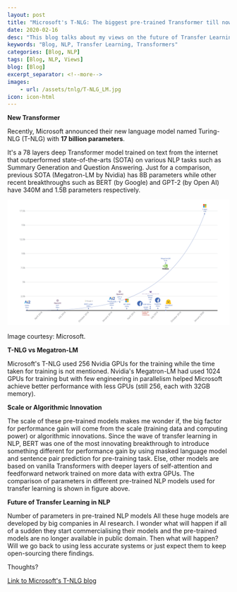 ```yaml
---
layout: post
title: "Microsoft's T-NLG: The biggest pre-trained Transformer till now"
date: 2020-02-16
desc: "This blog talks about my views on the future of Transfer Learning in NLP"
keywords: "Blog, NLP, Transfer Learning, Transformers"
categories: [Blog, NLP]
tags: [Blog, NLP, Views]
blog: [Blog]
excerpt_separator: <!--more-->
images: 
    - url: /assets/tnlg/T-NLG_LM.jpg
icon: icon-html
---
```


**New Transformer**

Recently, Microsoft announced their new language model named Turing-NLG (T-NLG) with **17 billion parameters**. 

<!--more-->

It's a 78 layers deep Transformer model trained on text from the internet that outperformed state-of-the-arts (SOTA) on various NLP tasks such as Summary Generation and Question Answering. Just for a comparison, previous SOTA (Megatron-LM by Nvidia) has 8B parameters while other recent breakthroughs such as BERT (by Google) and GPT-2 (by Open AI) have 340M and 1.5B parameters respectively.

![Figure 1: Parameters in different NLP breakthroughs](/assets/tnlg/T-NLG_LM.jpg)
<!-- {:width="500px" style="display:block;margin-left:auto;margin-right:auto;"} -->

Image courtesy: Microsoft.

**T-NLG vs Megatron-LM**

Microsoft's T-NLG used 256 Nvidia GPUs for the training while the time taken for training is not mentioned. Nvidia's Megatron-LM had used 1024 GPUs for training but with few engineering in parallelism helped Microsoft achieve better performance with less GPUs (still 256, each with 32GB memory).

**Scale or Algorithmic Innovation**

The scale of these pre-trained models makes me wonder if, the big factor for performance gain will come from the scale (training data and computing power) or algorithmic innovations. Since the wave of transfer learning in NLP, BERT was one of the most innovating breakthrough to introduce something different for performance gain by using masked language model and sentence pair prediction for pre-training task. Else, other models are based on vanilla Transformers with deeper layers of self-attention and feedforward network trained on more data with extra GPUs. The comparison of parameters in different pre-trained NLP models used for transfer learning is shown in figure above. 

**Future of Transfer Learning in NLP**

Number of parameters in pre-trained NLP models
All these huge models are developed by big companies in AI research. I wonder what will happen if all of a sudden they start commercialising their models and the pre-trained models are no longer available in public domain. Then what will happen? Will we go back to using less accurate systems or just expect them to keep open-sourcing there findings.

Thoughts?

<a href="https://www.microsoft.com/en-us/research/blog/turing-nlg-a-17-billion-parameter-language-model-by-microsoft/">Link to Microsoft's T-NLG blog</a>